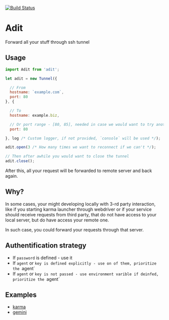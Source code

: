 [![Build Status](https://travis-ci.org/adit/karma-webdriver-over-ssh-launcher.svg?branch=master)](https://travis-ci.org/adit/karma-webdriver-over-ssh-launcher)

Adit
========================

Forward all your stuff through ssh tunnel

## Usage

```js
import Adit from 'adit';

let adit = new Tunnel({

  // From
  hostname: `example.com`,
  port: 80
}, {

  // To
  hostname: example.biz,

  // Or port range - [80, 85], needed in case we would want to try another port if first one fails
  port: 80

}, log /* Custom logger, if not provided, `console` will be used */);

adit.open(3 /* How many times we want to reconnect if we can't */);

// Then after awhile you would want to close the tunnel
adit.close();
```

After this, all your request will be forwarded to remote server and back again.

## Why?
In some cases, your might developing locally with 3-rd party interaction, like if you starting karma launcher through webdriver or if your service should receive requests from third party, that do not have access to your local server, but do have access your remote one.

In such case, you could forward your requests through that server.

## Authentification strategy
* If `password` is defined - use it
* If `agent` or `key is defined explicitly - use on of them, prioritize the `agent`
* If `agent` or `key is not passed - use environment varible if deinfed, prioritize the `agent`

## Examples
* [karma](https://github.com/markelog/karma-webdriver-over-ssh-launcher)
* [gemini](https://github.com/gemini-testing/gemini-tunnel)
